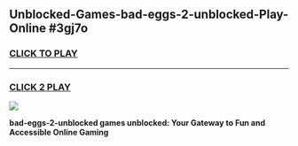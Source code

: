 
## Unblocked-Games-bad-eggs-2-unblocked-Play-Online #3gj7o
<h3>
<a href="https://news.freeplayer.one?title=bad-eggs-2-unblocked&ref=3">CLICK TO PLAY</a></h3>
<hr>

<h3>
<a href="https://news.freeplayer.one?title=bad-eggs-2-unblocked&ref=3">CLICK 2 PLAY</a>
  
</h3>

<a href="https://news.freeplayer.one?title=bad-eggs-2-unblocked&ref=3"><img src="https://clearcache.store/games.png"></a>


**bad-eggs-2-unblocked games unblocked: Your Gateway to Fun and Accessible Online Gaming**
